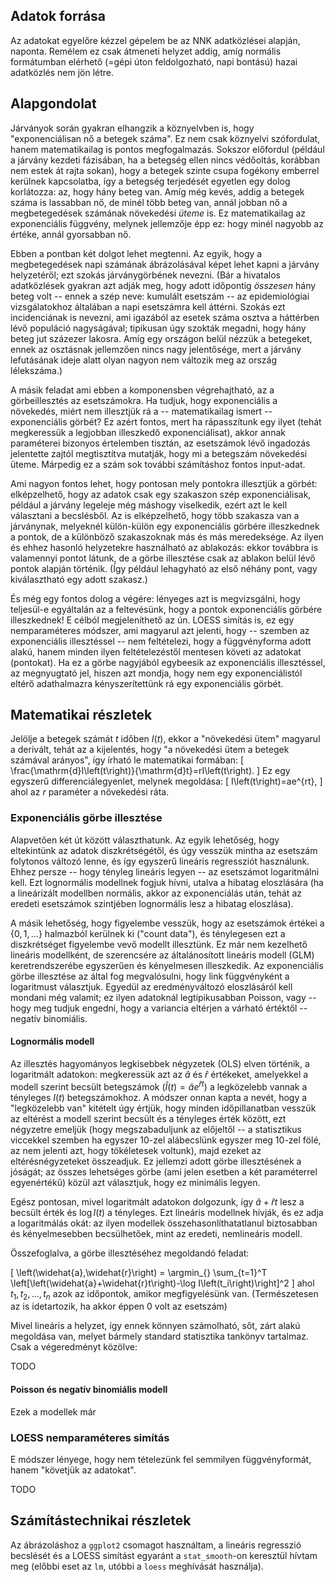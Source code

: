 ## Adatok forrása

Az adatokat egyelőre kézzel gépelem be az NNK adatközlései alapján, naponta. Remélem ez csak átmeneti helyzet addig, amíg normális formátumban elérhető (=gépi úton feldolgozható, napi bontású) hazai adatközlés nem jön létre.

## Alapgondolat

Járványok során gyakran elhangzik a köznyelvben is, hogy "exponenciálisan nő a betegek száma". Ez nem csak köznyelvi szófordulat, hanem matematikailag is pontos megfogalmazás. Sokszor előfordul (például a járvány kezdeti fázisában, ha a betegség ellen nincs védőoltás, korábban nem estek át rajta sokan), hogy a betegek szinte csupa fogékony emberrel kerülnek kapcsolatba, így a betegség terjedését egyetlen egy dolog korlátozza: az, hogy hány beteg van. Amíg még kevés, addig a betegek száma is lassabban nő, de minél több beteg van, annál jobban nő a megbetegedések számának növekedési *üteme* is. Ez matematikailag az exponenciális függvény, melynek jellemzője épp ez: hogy minél nagyobb az értéke, annál gyorsabban nő.

Ebben a pontban két dolgot lehet megtenni. Az egyik, hogy a megbetegedések napi számának ábrázolásával képet lehet kapni a járvány helyzetéről; ezt szokás járványgörbének nevezni. (Bár a hivatalos adatközlések gyakran azt adják meg, hogy adott időpontig *összesen* hány beteg volt -- ennek a szép neve: kumulált esetszám -- az epidemiológiai vizsgálatokhoz általában a napi esetszámra kell áttérni. Szokás ezt incidenciának is nevezni, ami igazából az esetek száma osztva a háttérben lévő populáció nagyságával; tipikusan úgy szokták megadni, hogy hány beteg jut százezer lakosra. Amíg egy országon belül nézzük a betegeket, ennek az osztásnak jellemzően nincs nagy jelentősége, mert a járvány lefutásának ideje alatt olyan nagyon nem változik meg az ország lélekszáma.)

A másik feladat ami ebben a komponensben végrehajtható, az a görbeillesztés az esetszámokra. Ha tudjuk, hogy exponenciális a növekedés, miért nem illesztjük rá a -- matematikailag ismert -- exponenciális görbét? Ez azért fontos, mert ha rápasszítunk egy ilyet (tehát megkeressük a legjobban illeszkedő exponenciálisat), akkor annak paraméterei bizonyos értelemben tisztán, az esetszámok lévő ingadozás jelentette zajtól megtisztítva mutatják, hogy mi a betegszám növekedési üteme. Márpedig ez a szám sok további számításhoz fontos input-adat.

Ami nagyon fontos lehet, hogy pontosan mely pontokra illesztjük a görbét: elképzelhető, hogy az adatok csak egy szakaszon szép exponenciálisak, például a járvány legeleje még máshogy viselkedik, ezért azt le kell választani a becslésből. Az is elképzelhető, hogy több szakasza van a járványnak, melyeknél külön-külön egy exponenciális görbére illeszkednek a pontok, de a különböző szakaszoknak más és más meredeksége. Az ilyen és ehhez hasonló helyzetekre használható az ablakozás: ekkor továbbra is valamennyi pontot látunk, de a görbe illesztése csak az ablakon belül lévő pontok alapján történik. (Így például lehagyható az első néhány pont, vagy kiválasztható egy adott szakasz.)

És még egy fontos dolog a végére: lényeges azt is megvizsgálni, hogy teljesül-e egyáltalán az a feltevésünk, hogy a pontok exponenciális görbére illeszkednek! E célból megjeleníthető az ún. LOESS simítás is, ez egy nemparaméteres módszer, ami magyarul azt jelenti, hogy -- szemben az exponenciális illesztéssel -- nem feltételezi, hogy a függvényforma adott alakú, hanem minden ilyen feltételezéstől mentesen követi az adatokat (pontokat). Ha ez a görbe nagyjából egybeesik az exponenciális illesztéssel, az megnyugtató jel, hiszen azt mondja, hogy nem egy exponenciálistól eltérő adathalmazra kényszerítettünk rá egy exponenciális görbét.

## Matematikai részletek

Jelölje a betegek számát $t$ időben $I\left(t\right)$, ekkor a "növekedési ütem" magyarul a derivált, tehát az a kijelentés, hogy "a növekedési ütem a betegek számával arányos", így írható le matematikai formában:
\[
  \frac{\mathrm{d}I\left(t\right)}{\mathrm{d}t}=rI\left(t\right).
\]
Ez egy egyszerű differenciálegyenlet, melynek megoldása:
\[
  I\left(t\right)=ae^{rt},
\]
ahol az $r$ paraméter a növekedési ráta.

### Exponenciális görbe illesztése

Alapvetően két út között választhatunk. Az egyik lehetőség, hogy eltekintünk az adatok diszkrétségétől, és úgy vesszük mintha az esetszám folytonos változó lenne, és így egyszerű lineáris regressziót használunk. Ehhez persze -- hogy tényleg lineáris legyen -- az esetszámot logaritmálni kell. Ezt lognormális modellnek fogjuk hívni, utalva a hibatag eloszlására (ha a lineárizált modellben normális, akkor az exponenciálás után, tehát az eredeti esetszámok szintjében lognormális lesz a hibatag eloszlása).

A másik lehetőség, hogy figyelembe vesszük, hogy az esetszámok értékei a $\left\{0,1,\ldots\right\}$ halmazból kerülnek ki ("count data"), és ténylegesen ezt a diszkrétséget figyelembe vevő modellt illesztünk. Ez már nem kezelhető lineáris modellként, de szerencsére az általánosított lineáris modell (GLM) keretrendszerébe egyszerűen és kényelmesen illeszkedik. Az exponenciális görbe illesztése az által fog megvalósulni, hogy link függvényként a logaritmust választjuk. Egyedül az eredményváltozó eloszlásáról kell mondani még valamit; ez ilyen adatoknál legtipikusabban Poisson, vagy -- hogy meg tudjuk engedni, hogy a variancia eltérjen a várható értéktől -- negatív binomiális.

#### Lognormális modell

Az illesztés hagyományos legkisebbek négyzetek (OLS) elven történik, a logaritmált adatokon: megkeressük azt az $\widehat{a}$ és $\widehat{r}$ értékeket, amelyekkel a modell szerint becsült betegszámok ($\widehat{I}\left(t\right)=\widehat{a}e^{\widehat{r}t}$) a legközelebb vannak a tényleges $I\left(t\right)$ betegszámokhoz. A módszer onnan kapta a nevét, hogy a "legközelebb van" kitételt úgy értjük, hogy minden időpillanatban vesszük az eltérést a modell szerint becsült és a tényleges érték között, ezt négyzetre emeljük (hogy megszabaduljunk az előjeltől -- a statisztikus viccekkel szemben ha egyszer 10-zel alábecslünk egyszer meg 10-zel fölé, az nem jelenti azt, hogy tökéletesek voltunk), majd ezeket az eltérésnégyzeteket összeadjuk. Ez jellemzi adott görbe illesztésének a jóságát; az összes lehetséges görbe (ami jelen esetben a két paraméterrel egyenértékű) közül azt választjuk, hogy ez minimális legyen.

Egész pontosan, mivel logaritmált adatokon dolgozunk, így $\widehat{a}+\widehat{r}t$ lesz a becsült érték és $\log I\left(t\right)$ a tényleges. Ezt lineáris modellnek hívják, és ez adja a logaritmálás okát: az ilyen modellek összehasonlíthatatlanul biztosabban és kényelmesebben becsülhetőek, mint az eredeti, nemlineáris modell.

Összefoglalva, a görbe illesztéséhez megoldandó feladat:

\[
  \left(\widehat{a},\widehat{r}\right) = \argmin_{} \sum_{t=1}^T \left[\left(\widehat{a}+\widehat{r}t\right)-\log I\left(t_i\right)\right]^2
\]
ahol $t_1, t_2, \ldots, t_n$ azok az időpontok, amikor megfigyelésünk van. (Természetesen az is idetartozik, ha akkor éppen 0 volt az esetszám)

Mivel lineáris a helyzet, így ennek könnyen számolható, sőt, zárt alakú megoldása van, melyet bármely standard statisztika tankönyv tartalmaz. Csak a végeredményt közölve:

TODO

#### Poisson és negatív binomiális modell

Ezek a modellek már 

### LOESS nemparaméteres simítás

E módszer lényege, hogy nem tételezünk fel semmilyen függvényformát, hanem "követjük az adatokat". 

TODO

## Számítástechnikai részletek

Az ábrázoláshoz a `ggplot2` csomagot használtam, a lineáris regresszió becslését és a LOESS simítást egyaránt a `stat_smooth`-on keresztül hívtam meg (előbbi eset az `lm`, utóbbi a `loess` meghívását használja).